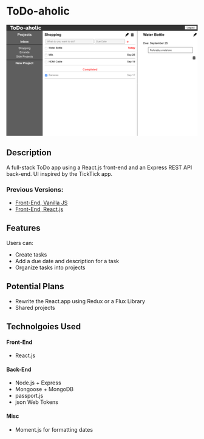 # ToDo-aholic
![Screenshot of UI](misc/screenshot-app.png)
## Description ##
A full-stack ToDo app using a React.js front-end and an Express REST API back-end. UI inspired by the TickTick app.
### Previous Versions:
* [Front-End, Vanilla JS](https://github.com/mattinfern0/Todo-List-Front-End)
* [Front-End, React.js](https://github.com/mattinfern0/Todo-List-React)

## Features ##
Users can:
* Create tasks
* Add a due date and description for a task
* Organize tasks into projects

## Potential Plans ##
* Rewrite the React.app using Redux or a Flux Library
* Shared projects

## Technolgoies Used ##
#### Front-End ####
* React.js

#### Back-End ####
* Node.js + Express
* Mongoose + MongoDB
* passport.js
* json Web Tokens

#### Misc ####
* Moment.js for formatting dates
